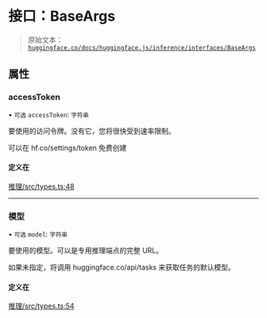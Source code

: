 # 接口：BaseArgs

> 原始文本：[`huggingface.co/docs/huggingface.js/inference/interfaces/BaseArgs`](https://huggingface.co/docs/huggingface.js/inference/interfaces/BaseArgs)

## 属性

### accessToken

• `可选` `accessToken`: `字符串`

要使用的访问令牌。没有它，您将很快受到速率限制。

可以在 hf.co/settings/token 免费创建

#### 定义在

[推理/src/types.ts:48](https://github.com/huggingface/huggingface.js/blob/main/packages/inference/src/types.ts#L48)

* * *

### 模型

• `可选` `model`: `字符串`

要使用的模型。可以是专用推理端点的完整 URL。

如果未指定，将调用 huggingface.co/api/tasks 来获取任务的默认模型。

#### 定义在

[推理/src/types.ts:54](https://github.com/huggingface/huggingface.js/blob/main/packages/inference/src/types.ts#L54)
